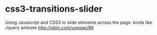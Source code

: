 css3-transitions-slider
=======================

Using Javascript and CSS3 to slide elements across the page. kinda like Jquery animate
http://jsbin.com/uxeqap/8#
